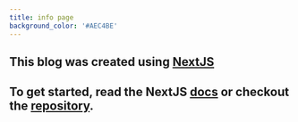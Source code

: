 ```yaml
---
title: info page
background_color: '#AEC4BE'
---
```

## This blog was created using [NextJS](https://nextjs.org/) 

## To get started, read the NextJS [docs](https://nextjs.org/docs) or checkout the [repository](https://github.com/kendallstrautman/brevifolia-nextjs).
